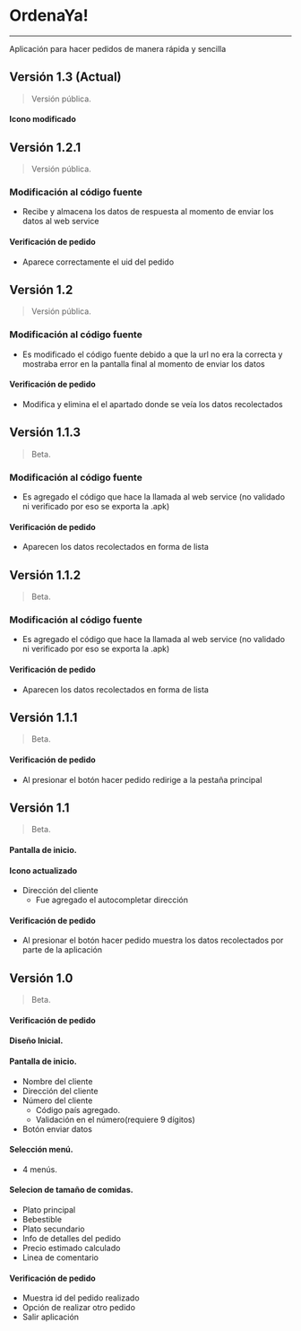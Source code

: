 # OrdenaYa!
-------------

Aplicación para hacer pedidos de manera rápida y sencilla

## Versión 1.3 (Actual)
> Versión pública.

#### Icono modificado

## Versión 1.2.1
> Versión pública.

### Modificación al código fuente
+ Recibe y almacena los datos de respuesta al momento de enviar los datos al web service

#### Verificación de pedido
+ Aparece correctamente el uid del pedido

## Versión 1.2
> Versión pública.

### Modificación al código fuente
+ Es modificado el código fuente debido a que la url no era la correcta y mostraba error en la pantalla final al momento de enviar los datos
#### Verificación de pedido
+ Modifica y elimina el el apartado donde se veía los datos recolectados

## Versión 1.1.3
> Beta.

### Modificación al código fuente
+ Es agregado el código que hace la llamada al web service (no validado ni verificado por eso se exporta la .apk)
#### Verificación de pedido
+ Aparecen los datos recolectados en forma de lista

## Versión 1.1.2
> Beta.

### Modificación al código fuente
+ Es agregado el código que hace la llamada al web service (no validado ni verificado por eso se exporta la .apk)

#### Verificación de pedido
+ Aparecen los datos recolectados en forma de lista

## Versión 1.1.1
> Beta.

#### Verificación de pedido
+ Al presionar el botón hacer pedido redirige a la pestaña principal

## Versión 1.1
> Beta.

#### Pantalla de inicio.
#### Icono actualizado
+ Dirección del cliente
  * Fue agregado el autocompletar dirección
  
#### Verificación de pedido
+ Al presionar el botón hacer pedido muestra los datos recolectados por parte de la aplicación

## Versión 1.0 
> Beta.

#### Verificación de pedido

#### Diseño Inicial.
#### Pantalla de inicio.
+ Nombre del cliente
+ Dirección del cliente
+ Número del cliente
    * Código país agregado.
    * Validación en el número(requiere 9 dígitos)
+ Botón enviar datos
#### Selección menú. 
+ 4 menús.
#### Selecion de tamaño de comidas.
+ Plato principal
+ Bebestible
+ Plato secundario
+ Info de detalles del pedido
+ Precio estimado calculado
+ Linea de comentario

#### Verificación de pedido
+ Muestra id del pedido realizado
+ Opción de realizar otro pedido
+ Salir aplicación
